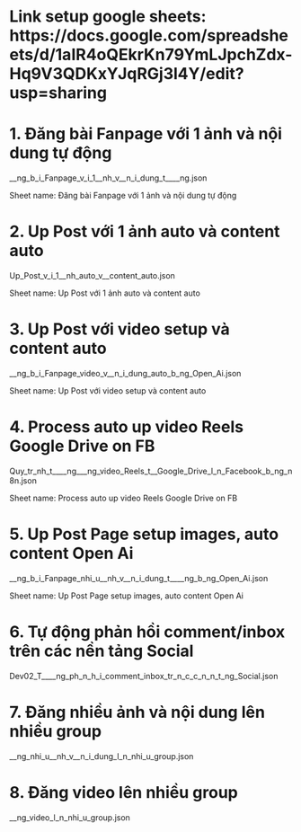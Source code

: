 <h1>Link setup google sheets: https://docs.google.com/spreadsheets/d/1aIR4oQEkrKn79YmLJpchZdx-Hq9V3QDKxYJqRGj3l4Y/edit?usp=sharing</h1>
<h1>1. Đăng bài Fanpage với 1 ảnh và nội dung tự động</h1>
<p>__ng_b_i_Fanpage_v_i_1__nh_v__n_i_dung_t____ng.json</p> <p>Sheet name: Đăng bài Fanpage với 1 ảnh và nội dung tự động</p>
<!-- ================================= -->
<h1>2. Up Post với 1 ảnh auto và content auto</h1>
<p>Up_Post_v_i_1__nh_auto_v__content_auto.json
</p> <p>Sheet name: Up Post với 1 ảnh auto và content auto</p>
<!-- ================================= -->
<h1>3. Up Post với video setup và content auto</h1>
<p>__ng_b_i_Fanpage_video_v__n_i_dung_auto_b_ng_Open_Ai.json
</p> <p>Sheet name: Up Post với video setup và content auto</p>

<!-- ================================= -->
<h1>4. Process auto up video Reels  Google Drive on FB</h1>
<p>Quy_tr_nh_t____ng___ng_video_Reels_t__Google_Drive_l_n_Facebook_b_ng_n8n.json
</p> <p>Sheet name: Process auto up video Reels  Google Drive on FB</p>
<!-- ================================= -->
<h1>5. Up Post Page setup images, auto content Open Ai</h1>
<p>__ng_b_i_Fanpage_nhi_u__nh_v__n_i_dung_t____ng_b_ng_Open_Ai.json</p> <p>Sheet name: Up Post Page setup images, auto content Open Ai</p>

<!-- ================================= -->
<h1>6. Tự động phản hồi comment/inbox trên các nền tảng Social</h1>
<p>Dev02_T____ng_ph_n_h_i_comment_inbox_tr_n_c_c_n_n_t_ng_Social.json</p>

<!-- ================================= -->
<h1>7. Đăng nhiều ảnh và nội dung lên nhiều group</h1>
<p>__ng_nhi_u__nh_v__n_i_dung_l_n_nhi_u_group.json</p>

<!-- ================================= -->
<h1>8. Đăng video lên nhiều group</h1>
<p>__ng_video_l_n_nhi_u_group.json</p>
